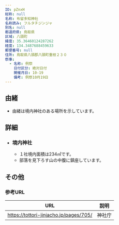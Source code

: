 ```yaml
---
ID: pZnxH
総称: null
名称: 布留多知神社
名称読み: フルタチジンジャ
別名: null
都道府県: 鳥取県
区域: 八頭町
緯度: 35.36460124287262
経度: 134.3487688459633
郵便番号: null
住所: 鳥取県八頭郡八頭町重枝２３０
祭事:
  - 名称: 例祭
    日付区分: 絶対日付
    開催月日: 10-19
    備考: 例祭10月19日
---
```


## 由緒

- 由緒は境内神社のある場所を示しています。

## 詳細

- ### 境内神社
  - １社境内面積は234㎡です。
  - 部落を見下ろす山の中腹に鎮座しています。

## その他

### 参考URL

| URL                                    | 説明   |
| -------------------------------------- | ------ |
| https://tottori-jinjacho.jp/pages/705/ | 神社庁 |
